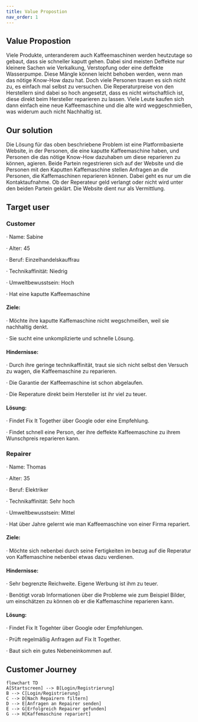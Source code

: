 ```yaml
---
title: Value Propostion
nav_order: 1
---
```


## Value Propostion 

Viele Produkte, unteranderem auch Kaffeemaschinen werden heutzutage so gebaut, dass sie schneller kaputt gehen. Dabei sind meisten Deffekte nur kleinere Sachen wie Verkalkung, Verstopfung oder eine deffekte Wasserpumpe. Diese Mängle können leicht behoben werden, wenn man das nötige Know-How dazu hat. Doch viele Personen trauen es sich nicht zu, es einfach mal selbst zu versuchen. Die Reperaturpreise von den Herstellern sind dabei so hoch angesetzt, dass es nicht wirtschaftlich ist, diese direkt beim Hersteller reparieren zu lassen. Viele Leute kaufen sich dann einfach eine neue Kaffeemaschine und die alte wird weggeschmießen, was widerum auch nicht Nachhaltig ist.

## Our solution

Die Lösung für das oben beschriebene Problem ist eine Platformbasierte Website, in der Personen, die eine kaputte Kaffeemaschine haben, und Personen die das nötige Know-How dazuhaben um diese reparieren zu können, agieren. Beide Partein regestrieren sich auf der Website und die Personen mit den Kaputten Kaffemaschine stellen Anfragen an die Personen, die Kaffemaschinen reparieren können. Dabei geht es nur um die Kontaktaufnahme. Ob der Reperateur geld verlangt oder nicht wird unter den beiden Partein geklärt. Die Website dient nur als Vermittlung.

## Target user 

### Customer

· Name: Sabine

· Alter: 45

· Beruf: Einzelhandelskauffrau 

· Technikaffinität: Niedrig

· Umweltbewusstsein: Hoch 

· Hat eine kaputte Kaffeemaschine

#### Ziele:

· Möchte ihre kaputte Kaffemaschine nicht wegschmeißen, weil sie nachhaltig denkt.

· Sie sucht eine unkomplizierte und schnelle Lösung.

#### Hindernisse:

· Durch ihre geringe technikaffinität, traut sie sich nicht selbst den Versuch zu wagen, die Kaffeemaschine zu reparieren.

· Die Garantie der Kaffeemaschine ist schon abgelaufen.

· Die Reperature direkt beim Hersteller ist ihr viel zu teuer. 

#### Lösung: 

· Findet Fix It Together über Google oder eine Empfehlung. 

· Findet schnell eine Person, der ihre deffekte Kaffeemaschine zu ihrem Wunschpreis reparieren kann.

### Repairer

· Name: Thomas 

· Alter: 35 

· Beruf: Elektriker

· Technikaffinität: Sehr hoch 

· Umweltbewusstsein: Mittel 

· Hat über Jahre gelernt wie man Kaffeemaschine von einer Firma repariert.

#### Ziele: 

· Möchte sich nebenbei durch seine Fertigkeiten im bezug auf die Reperatur von Kaffemaschine nebenbei etwas dazu verdienen.

#### Hindernisse:

· Sehr begrenzte Reichweite. Eigene Werbung ist ihm zu teuer. 

· Benötigt vorab Informationen über die Probleme wie zum Beispiel Bilder, um einschätzen zu können ob er die Kaffemaschine reparieren kann. 

#### Lösung: 

· Findet Fix It Togehter über Google oder Empfehlungen.

· Prüft regelmäßig Anfragen auf Fix It Together. 

· Baut sich ein gutes Nebeneinkommen auf.


## Customer Journey

```mermaid 
flowchart TD
A[Startscreen] --> B[Login/Registrierung]
B --> C[Login/Registrierung]
C --> D[Nach Repairern filtern]
D --> E[Anfragen an Repairer senden]
E --> G[Erfolgreich Repairer gefunden]
G --> H[Kaffemaschine repariert]
```


